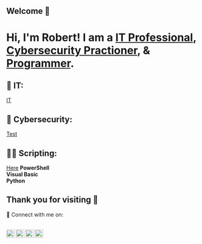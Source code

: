 ## Welcome 👋
<h1>Hi, I'm Robert! I am a <a href="#IT">IT Professional</a>, <a href="Cybersecurity">Cybersecurity Practioner</a>, & <a href="Scripts">Programmer</a>.</h1>

<div id="IT"><h2>🚀 IT:</h2>
<p>
<a href="https://linkedin.com/in/robert-nathanael-martinez-455532180">IT</a>
</p>
</div>

<div id="Cybersecurity"><h2>🔮 Cybersecurity:</h2>
<p>
<a href="https://linkedin.com/in/robert-nathanael-martinez-455532180">Test</a>
</p>
</div>

<div id="IT"><h2>👨‍💻 Scripting:</h2>
<p>
<a href="https://linkedin.com/in/robert-nathanael-martinez-455532180">Here</a>
<b>PowerShell</b><br>
<b>Visual Basic</b><br>
<b>Python</b><br>
</p>
</div>

<h2>Thank you for visiting 👋</h2>
🤳 Connect with me on:<br></br>

[<img align="left" alt="JoshMadakor | YouTube" width="22px" src="https://cdn.jsdelivr.net/npm/simple-icons@v3/icons/youtube.svg" />][youtube]
[<img align="left" alt="JoshMadakor | Twitter" width="22px" src="https://cdn.jsdelivr.net/npm/simple-icons@v3/icons/twitter.svg" />][twitter]
[<img align="left" alt="JoshMadakor | LinkedIn" width="22px" src="https://cdn.jsdelivr.net/npm/simple-icons@v3/icons/linkedin.svg" />][linkedin]
[<img align="left" alt="JoshMadakor | Instagram" width="22px" src="https://cdn.jsdelivr.net/npm/simple-icons@v3/icons/instagram.svg" />][instagram]

[twitter]: https://twitter.com/joshmadakor
[youtube]: https://www.youtube.com/c/joshmadakor
[instagram]: https://www.instagram.com/joshmadakor/
[linkedin]: https://linkedin.com/in/robert-nathanael-martinez-455532180

<!--
**RobMrtnz/RobMrtnz** is a ✨ _special_ ✨ repository because its `README.md` (this file) appears on your GitHub profile.

Here are some ideas to get you started:

- 🔭 I’m currently working on ...
- 🌱 I’m currently learning ...
- 👯 I’m looking to collaborate on ...
- 🤔 I’m looking for help with ...
- 💬 Ask me about ...
- 📫 How to reach me: ...
- 😄 Pronouns: ...
- ⚡ Fun fact: ...
-->
